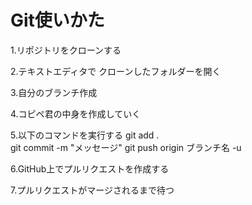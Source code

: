 # Git使いかた

1.リポジトリをクローンする

2.テキストエディタで クローンしたフォルダーを開く

3.自分のブランチ作成

4.コピペ君の中身を作成していく

5.以下のコマンドを実行する 
	git add .  
	git commit -m "メッセージ" 
	git push origin ブランチ名 -u

6.GitHub上でプルリクエストを作成する

7.プルリクエストがマージされるまで待つ
